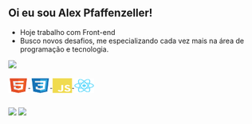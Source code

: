 ## Oi eu sou Alex Pfaffenzeller!
- Hoje trabalho com Front-end
- Busco novos desafios, me especializando cada vez mais na área de programação e tecnologia.
<div align="initial">
   <a href="https://github.com/alexpfaffen">
   <img height="180em" src="https://github-readme-stats.vercel.app/api?username=alexpfaffen&show_icons=false&theme=dark&include_all_commits=true&count_private=true"/>
</div>
<div style="display: inline_block"><br>
    <img align="center" alt="Alex-HTML" height="30" width="40" src="https://raw.githubusercontent.com/devicons/devicon/master/icons/html5/html5-original.svg">
    <img align="center" alt="Alex-CSS" height="30" width="40" src="https://raw.githubusercontent.com/devicons/devicon/master/icons/css3/css3-original.svg">
    <img align="center" alt="Alex-Js" height="30" width="40" src="https://raw.githubusercontent.com/devicons/devicon/master/icons/javascript/javascript-plain.svg">
    <img align="center" alt="Alex-React" height="30" width="40" src="https://raw.githubusercontent.com/devicons/devicon/master/icons/react/react-original.svg">
</div>
  
  ##
 
<div> 


  <a href = "mailto:alexhoriuchi@gmail.com"><img src="https://img.shields.io/badge/-Gmail-%23333?style=for-the-badge&logo=gmail&logoColor=white" target="_blank"></a>
  <a href="https://www.linkedin.com/in/alex-pfaffenzeller-2478391b7" target="_blank"><img src="https://img.shields.io/badge/-LinkedIn-%230077B5?style=for-the-badge&logo=linkedin&logoColor=white" target="_blank"></a> 
 
  
 
</div>
